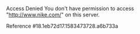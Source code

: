 Access Denied You don't have permission to access "http://www.nike.com/" on this server.

Reference #18.1eb72d17.1583473728.a6b733a